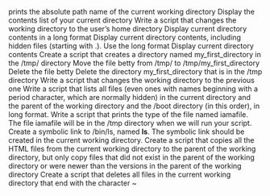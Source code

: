   prints the absolute path name of the current working directory
  Display the contents list of your current directory
  Write a script that changes the working directory to the user’s home directory
  Display current directory contents in a long format
  Display current directory contents, including hidden files (starting with .). Use the long format
  Display current directory contents
  Create a script that creates a directory named my_first_directory in the /tmp/ directory
  Move the file betty from /tmp/ to /tmp/my_first_directory
  Delete the file betty
  Delete the directory my_first_directory that is in the /tmp directory
  Write a script that changes the working directory to the previous one
  Write a script that lists all files (even ones with names beginning with a period character, which are normally hidden) in the current directory and the parent of the working directory and    the /boot directory (in this order), in long format.
  Write a script that prints the type of the file named iamafile. The file iamafile will be in the /tmp directory when we will run your script.
  Create a symbolic link to /bin/ls, named __ls__. The symbolic link should be created in the current working directory.
  Create a script that copies all the HTML files from the current working directory to the parent of the working directory, but only copy files that did not exist in the parent of the working   directory or were newer than the versions in the parent of the working directory
  Create a script that deletes all files in the current working directory that end with the character ~
